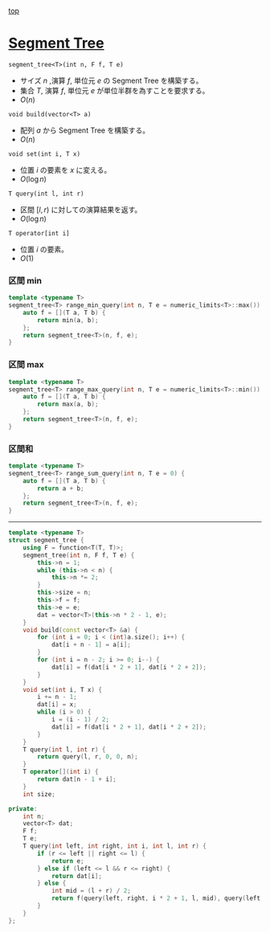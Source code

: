 [top](../README.md)

# [Segment Tree](./segt.cpp)

`segment_tree<T>(int n, F f, T e)`
- サイズ $n$ ,演算 $f$, 単位元 $e$ の Segment Tree を構築する。
- 集合 $T$, 演算 $f$, 単位元 $e$ が単位半群を為すことを要求する。
- $O(n)$

`void build(vector<T> a)`
- 配列 $a$ から Segment Tree を構築する。
- $O(n)$

`void set(int i, T x)`
- 位置 $i$ の要素を $x$ に変える。
- $O(\log{n})$

`T query(int l, int r)`
- 区間 $[l, r)$ に対しての演算結果を返す。
- $O(\log{n})$

`T operator[int i]`
- 位置 $i$ の要素。
- $O(1)$

### 区間 min
```cpp
template <typename T>
segment_tree<T> range_min_query(int n, T e = numeric_limits<T>::max()) {
    auto f = [](T a, T b) {
        return min(a, b);
    };
    return segment_tree<T>(n, f, e);
}
```

### 区間 max
```cpp
template <typename T>
segment_tree<T> range_max_query(int n, T e = numeric_limits<T>::min()) {
    auto f = [](T a, T b) {
        return max(a, b);
    };
    return segment_tree<T>(n, f, e);
}
```

### 区間和
```cpp
template <typename T>
segment_tree<T> range_sum_query(int n, T e = 0) {
    auto f = [](T a, T b) {
        return a + b;
    };
    return segment_tree<T>(n, f, e);
}
```

---

```cpp
template <typename T>
struct segment_tree {
    using F = function<T(T, T)>;
    segment_tree(int n, F f, T e) {
        this->n = 1;
        while (this->n < n) {
            this->n *= 2;
        }
        this->size = n;
        this->f = f;
        this->e = e;
        dat = vector<T>(this->n * 2 - 1, e);
    }
    void build(const vector<T> &a) {
        for (int i = 0; i < (int)a.size(); i++) {
            dat[i + n - 1] = a[i];
        }
        for (int i = n - 2; i >= 0; i--) {
            dat[i] = f(dat[i * 2 + 1], dat[i * 2 + 2]);
        }
    }
    void set(int i, T x) {
        i += n - 1;
        dat[i] = x;
        while (i > 0) {
            i = (i - 1) / 2;
            dat[i] = f(dat[i * 2 + 1], dat[i * 2 + 2]);
        }
    }
    T query(int l, int r) {
        return query(l, r, 0, 0, n);
    }
    T operator[](int i) {
        return dat[n - 1 + i];
    }
    int size;

private:
    int n;
    vector<T> dat;
    F f;
    T e;
    T query(int left, int right, int i, int l, int r) {
        if (r <= left || right <= l) {
            return e;
        } else if (left <= l && r <= right) {
            return dat[i];
        } else {
            int mid = (l + r) / 2;
            return f(query(left, right, i * 2 + 1, l, mid), query(left, right, i * 2 + 2, mid, r));
        }
    }
};
```